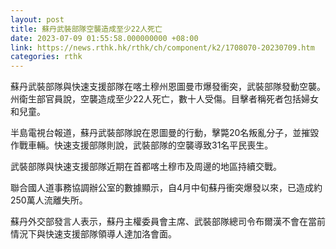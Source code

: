 ```yaml
---
layout: post
title: 蘇丹武裝部隊空襲造成至少22人死亡
date: 2023-07-09 01:55:58.000000000 +08:00
link: https://news.rthk.hk/rthk/ch/component/k2/1708070-20230709.htm
categories: rthk
---
```


蘇丹武裝部隊與快速支援部隊在喀土穆州恩圖曼市爆發衝突，武裝部隊發動空襲。州衛生部官員說，空襲造成至少22人死亡，數十人受傷。目擊者稱死者包括婦女和兒童。

半島電視台報道，蘇丹武裝部隊說在恩圖曼的行動，擊斃20名叛亂分子，並摧毀作戰車輛。快速支援部隊則說，武裝部隊的空襲導致31名平民喪生。

武裝部隊與快速支援部隊近期在首都喀土穆市及周邊的地區持續交戰。

聯合國人道事務協調辦公室的數據顯示，自4月中旬蘇丹衝突爆發以來，已造成約250萬人流離失所。

蘇丹外交部發言人表示，蘇丹主權委員會主席、武裝部隊總司令布爾漢不會在當前情況下與快速支援部隊領導人達加洛會面。
